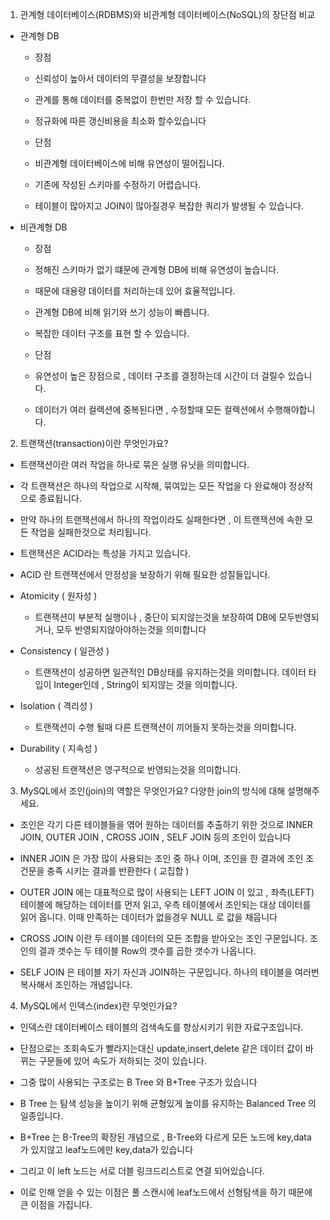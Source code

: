 1. 관계형 데이터베이스(RDBMS)와 비관계형 데이터베이스(NoSQL)의 장단점 비교

- 관계형 DB
  - 장점
  - 신뢰성이 높아서 데이터의 무결성을 보장합니다
  - 관계를 통해 데이터를 중복없이 한번만 저장 할 수 있습니다.
  - 정규화에 따른 갱신비용을 최소화 할수있습니다

  - 단점
  - 비관계형 데이터베이스에 비해 유연성이 떨어집니다.
  - 기존에 작성된 스키마를 수정하기 어렵습니다.
  - 테이블이 많아지고 JOIN이 많아질경우 복잡한 쿼리가 발생될 수 있습니다.

- 비관계형 DB
  - 장점
  - 정해진 스키마가 없기 떄문에 관계형 DB에 비해 유연성이 높습니다.
  - 때문에 대용량 데이터를 처리하는데 있어 효율적입니다.
  - 관계형 DB에 비해 읽기와 쓰기 성능이 빠릅니다.
  - 복잡한 데이터 구조를 표현 할 수 있습니다.

  - 단점
  - 유연성이 높은 장점으로 , 데이터 구조를 결정하는데 시간이 더 걸릴수 있습니다.
  - 데이터가 여러 컬렉션에 중복된다면 , 수정할때 모든 컬렉션에서 수행해야합니다.

2. 트랜잭션(transaction)이란 무엇인가요?

- 트랜잭션이란 여러 작업을 하나로 묶은 실행 유닛을 의미합니다.
- 각 트랜잭션은 하나의 작업으로 시작해, 묶여있는 모든 작업을 다 완료해야 정상적으로 종료됩니다.
- 만약 하나의 트랜잭션에서 하나의 작업이라도 실패한다면 , 이 트랜잭션에 속한 모든 작업을 실패한것으로 처리됩니다.
- 트랜잭션은 ACID라는 특성을 가지고 있습니다.

- ACID 란 트랜잭션에서 안정성을 보장하기 위해 필요한 성질들입니다.
- Atomicity ( 원자성 ) 
  - 트랜잭션이 부분적 실행이나 , 중단이 되지않는것을 보장하여 DB에 모두반영되거나, 모두 반영되지않아야하는것을 의미합니다
- Consistency ( 일관성 )
  - 트랜잭션이 성공하면 일관적인 DB상태를 유지하는것을 의미합니다. 데이터 타입이 Integer인데 , String이 되지않는 것을 의미합니다.  
- Isolation ( 격리성 )
  - 트랜잭션이 수행 될때  다른 트랜잭션이 끼어들지 못하는것을 의미합니다.
- Durability ( 지속성 ) 
  - 성공된 트랜잭션은 영구적으로 반영되는것을 의미합니다.

3. MySQL에서 조인(join)의 역할은 무엇인가요? 다양한 join의 방식에 대해 설명해주세요.

- 조인은 각기 다른 테이블들을 엮어 원하는 데이터를 추출하기 위한 것으로 INNER JOIN, OUTER JOIN , CROSS JOIN , SELF JOIN 등의 조인이 있습니다

- INNER JOIN 은 가장 많이 사용되는 조인 중 하나 이며, 조인을 한 결과에 조인 조건문을 충족 시키는 결과를 반환한다 ( 교집합 )

- OUTER JOIN 에는 대표적으로 많이 사용되는 LEFT JOIN 이 있고 , 좌측(LEFT) 테이블에 해당하는 데이터를 먼저 읽고, 우측 테이블에서 조인되는 대상 데이터를 읽어 옵니다.
  이때 만족하는 데이터가 없을경우 NULL 로 값을 채웁니다 
  
- CROSS JOIN 이란 두 테이블 데이터의 모든 조합을 받아오는 조인 구문입니다. 조인의 결과 갯수는 두 테이블 Row의 갯수를 곱한 갯수가 나옵니다.

- SELF JOIN 은 테이블 자기 자신과 JOIN하는 구문입니다. 하나의 테이블을 여러번 복사해서 조인하는 개념입니다.


4. MySQL에서 인덱스(index)란 무엇인가요?

- 인덱스란 데이터베이스 테이블의 검색속도를 향상시키기 위한 자료구조입니다.
- 단점으로는 조회속도가 빨라지는대신 update,insert,delete 같은 데이터 값이 바뀌는 구문들에 있어 속도가 저하되는 것이 있습니다.

- 그중 많이 사용되는 구조로는 B Tree 와 B+Tree 구조가 있습니다

- B Tree 는 탐색 성능을 높이기 위해 균형있게 높이를 유지하는 Balanced Tree 의 일종입니다.

- B+Tree 는 B-Tree의 확장된 개념으로 , B-Tree와 다르게 모든 노드에 key,data 가 있지않고 leaf노드에만 key,data가 있습니다
- 그리고 이 left 노드는 서로 더블 링크드리스트로 연결 되어있습니다.
- 이로 인해 얻을 수 있는 이점은 풀 스캔시에 leaf노드에서 선형탐색을 하기 때문에 큰 이점을 가집니다.
